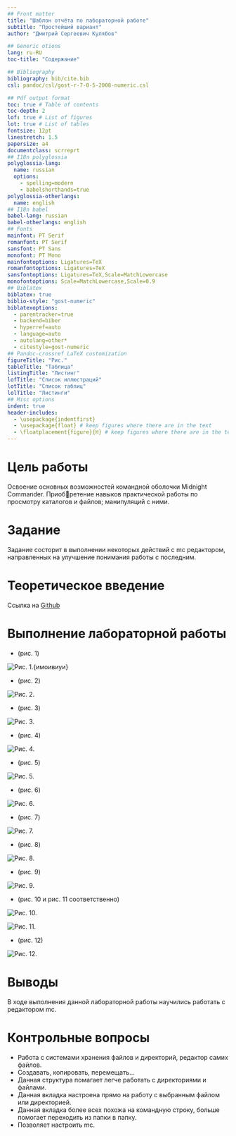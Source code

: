 ```yaml
---
## Front matter
title: "Шаблон отчёта по лабораторной работе"
subtitle: "Простейший вариант"
author: "Дмитрий Сергеевич Кулябов"

## Generic otions
lang: ru-RU
toc-title: "Содержание"

## Bibliography
bibliography: bib/cite.bib
csl: pandoc/csl/gost-r-7-0-5-2008-numeric.csl

## Pdf output format
toc: true # Table of contents
toc-depth: 2
lof: true # List of figures
lot: true # List of tables
fontsize: 12pt
linestretch: 1.5
papersize: a4
documentclass: scrreprt
## I18n polyglossia
polyglossia-lang:
  name: russian
  options:
	- spelling=modern
	- babelshorthands=true
polyglossia-otherlangs:
  name: english
## I18n babel
babel-lang: russian
babel-otherlangs: english
## Fonts
mainfont: PT Serif
romanfont: PT Serif
sansfont: PT Sans
monofont: PT Mono
mainfontoptions: Ligatures=TeX
romanfontoptions: Ligatures=TeX
sansfontoptions: Ligatures=TeX,Scale=MatchLowercase
monofontoptions: Scale=MatchLowercase,Scale=0.9
## Biblatex
biblatex: true
biblio-style: "gost-numeric"
biblatexoptions:
  - parentracker=true
  - backend=biber
  - hyperref=auto
  - language=auto
  - autolang=other*
  - citestyle=gost-numeric
## Pandoc-crossref LaTeX customization
figureTitle: "Рис."
tableTitle: "Таблица"
listingTitle: "Листинг"
lofTitle: "Список иллюстраций"
lotTitle: "Список таблиц"
lolTitle: "Листинги"
## Misc options
indent: true
header-includes:
  - \usepackage{indentfirst}
  - \usepackage{float} # keep figures where there are in the text
  - \floatplacement{figure}{H} # keep figures where there are in the text
---
```


# Цель работы


Освоение основных возможностей командной оболочки Midnight Commander. Приобретение навыков практической работы по просмотру каталогов и файлов; манипуляций
с ними.

# Задание


Задание состорит в выполнении некоторых действий с mc редактором, направленных на улучшение понимания работы с последним.

# Теоретическое введение


Ссылка на [Github](https://github.com/DankoDmitry/study_2021-2022_os-intro)

# Выполнение лабораторной работы


 - (рис. 1)

![*Рис. 1.* ](image/2.png){имоивиуи}

 - (рис. 2)

![*Рис. 2.*](image/3.png)

 - (рис. 3)

![*Рис. 3.*](image/4.png)

 - (рис. 4)

![*Рис. 4.*](image/5.png)

 - (рис. 5)

![*Рис. 5.*](image/6.png)

 - (рис. 6)

![*Рис. 6.*](image/7.png)

 - (рис. 7)

![*Рис. 7.*](image/8.png)

 - (рис. 8)

![*Рис. 8.*](image/9.png)

 - (рис. 9)

![*Рис. 9.*](image/10.png)

 - (рис. 10 и рис. 11 соответственно)

![*Рис. 10.*](image/11.1.png)

![*Рис. 11.*](image/11.2.png)

 - (рис. 12)

![*Рис. 12.*](image/12.png)


# Выводы


В ходе выполнения данной лабораторной работы научились работать с редактором mc.

# Контрольные вопросы

- Работа с системами хранения файлов и директорий, редактор самих файлов.
- Создавать, копировать, перемещать...
- Данная структура помагает легче работать с директориями и файлами.
- Данная вкладка настроена прямо на работу с выбранным файлом или директорией.
- Данная вкладка более всех похожа на командную строку, больше помогает переходить из папки в папку. 
- Позволяет настроить mc.
